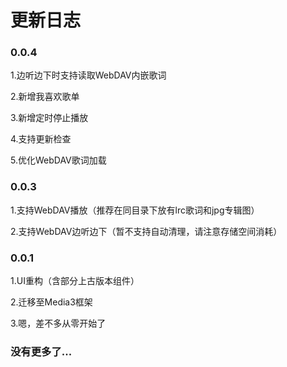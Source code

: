 # 更新日志

<!-- <script async src="//busuanzi.ibruce.info/busuanzi/2.3/busuanzi.pure.mini.js">
</script> -->

### 0.0.4

1.边听边下时支持读取WebDAV内嵌歌词

2.新增我喜欢歌单

3.新增定时停止播放

4.支持更新检查

5.优化WebDAV歌词加载

### 0.0.3

1.支持WebDAV播放（推荐在同目录下放有lrc歌词和jpg专辑图）

2.支持WebDAV边听边下（暂不支持自动清理，请注意存储空间消耗）

### 0.0.1

1.UI重构（含部分上古版本组件）

2.迁移至Media3框架

3.嗯，差不多从零开始了

### 没有更多了...

<!-- 本文总阅读量<span id="busuanzi_value_page_pv"></span>次 -->